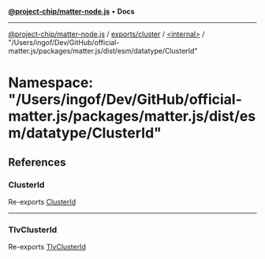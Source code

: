 [**@project-chip/matter-node.js**](../../../../../README.md) • **Docs**

***

[@project-chip/matter-node.js](../../../../../modules.md) / [exports/cluster](../../../README.md) / [\<internal\>](../../README.md) / "/Users/ingof/Dev/GitHub/official-matter.js/packages/matter.js/dist/esm/datatype/ClusterId"

# Namespace: "/Users/ingof/Dev/GitHub/official-matter.js/packages/matter.js/dist/esm/datatype/ClusterId"

## References

### ClusterId

Re-exports [ClusterId](../../../../datatype/README.md#clusterid-1)

***

### TlvClusterId

Re-exports [TlvClusterId](../../../../datatype/README.md#tlvclusterid)
